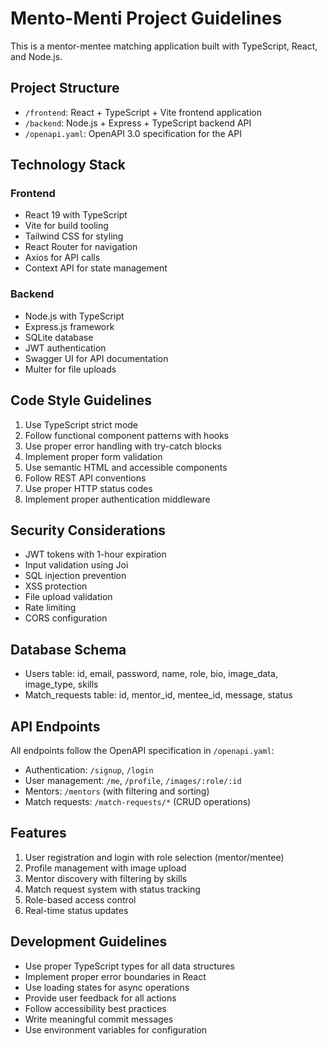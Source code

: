 <!-- Use this file to provide workspace-specific custom instructions to Copilot. For more details, visit https://code.visualstudio.com/docs/copilot/copilot-customization#_use-a-githubcopilotinstructionsmd-file -->

# Mento-Menti Project Guidelines

This is a mentor-mentee matching application built with TypeScript, React, and Node.js.

## Project Structure
- `/frontend`: React + TypeScript + Vite frontend application
- `/backend`: Node.js + Express + TypeScript backend API
- `/openapi.yaml`: OpenAPI 3.0 specification for the API

## Technology Stack

### Frontend
- React 19 with TypeScript
- Vite for build tooling
- Tailwind CSS for styling
- React Router for navigation
- Axios for API calls
- Context API for state management

### Backend
- Node.js with TypeScript
- Express.js framework
- SQLite database
- JWT authentication
- Swagger UI for API documentation
- Multer for file uploads

## Code Style Guidelines

1. Use TypeScript strict mode
2. Follow functional component patterns with hooks
3. Use proper error handling with try-catch blocks
4. Implement proper form validation
5. Use semantic HTML and accessible components
6. Follow REST API conventions
7. Use proper HTTP status codes
8. Implement proper authentication middleware

## Security Considerations

- JWT tokens with 1-hour expiration
- Input validation using Joi
- SQL injection prevention
- XSS protection
- File upload validation
- Rate limiting
- CORS configuration

## Database Schema

- Users table: id, email, password, name, role, bio, image_data, image_type, skills
- Match_requests table: id, mentor_id, mentee_id, message, status

## API Endpoints

All endpoints follow the OpenAPI specification in `/openapi.yaml`:
- Authentication: `/signup`, `/login`
- User management: `/me`, `/profile`, `/images/:role/:id`
- Mentors: `/mentors` (with filtering and sorting)
- Match requests: `/match-requests/*` (CRUD operations)

## Features

1. User registration and login with role selection (mentor/mentee)
2. Profile management with image upload
3. Mentor discovery with filtering by skills
4. Match request system with status tracking
5. Role-based access control
6. Real-time status updates

## Development Guidelines

- Use proper TypeScript types for all data structures
- Implement proper error boundaries in React
- Use loading states for async operations
- Provide user feedback for all actions
- Follow accessibility best practices
- Write meaningful commit messages
- Use environment variables for configuration
